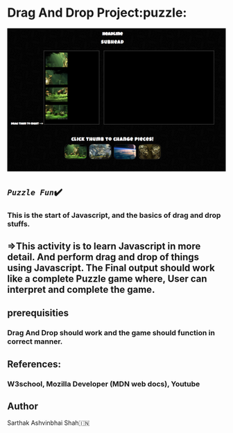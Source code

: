 # Drag And Drop Project:puzzle:
![Website logo ](/images/readme.png)

## *````Puzzle Fun````*:heavy_check_mark:




### This is the start of Javascript, and the basics of drag and drop stuffs.

##  =>This activity is to learn Javascript in more detail. And perform drag and drop of things using Javascript. The Final output should work like a complete Puzzle game where, User can interpret and complete the game. 





## prerequisities 
### Drag And Drop should work and the game should function in correct manner.


## References:
### W3school, Mozilla Developer (MDN web docs), Youtube

## Author  
Sarthak Ashvinbhai Shah:india:





